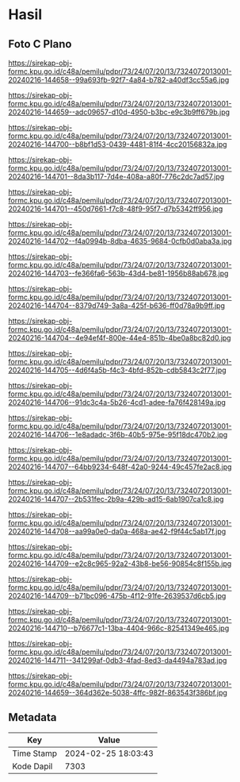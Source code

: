 # Hasil

## Foto C Plano

https://sirekap-obj-formc.kpu.go.id/c48a/pemilu/pdpr/73/24/07/20/13/7324072013001-20240216-144658--99a693fb-92f7-4a84-b782-a40df3cc55a6.jpg

https://sirekap-obj-formc.kpu.go.id/c48a/pemilu/pdpr/73/24/07/20/13/7324072013001-20240216-144659--adc09657-d10d-4950-b3bc-e9c3b9ff679b.jpg

https://sirekap-obj-formc.kpu.go.id/c48a/pemilu/pdpr/73/24/07/20/13/7324072013001-20240216-144700--b8bf1d53-0439-4481-81f4-4cc20156832a.jpg

https://sirekap-obj-formc.kpu.go.id/c48a/pemilu/pdpr/73/24/07/20/13/7324072013001-20240216-144701--8da3b117-7d4e-408a-a80f-776c2dc7ad57.jpg

https://sirekap-obj-formc.kpu.go.id/c48a/pemilu/pdpr/73/24/07/20/13/7324072013001-20240216-144701--450d7661-f7c8-48f9-95f7-d7b5342ff956.jpg

https://sirekap-obj-formc.kpu.go.id/c48a/pemilu/pdpr/73/24/07/20/13/7324072013001-20240216-144702--f4a0994b-8dba-4635-9684-0cfb0d0aba3a.jpg

https://sirekap-obj-formc.kpu.go.id/c48a/pemilu/pdpr/73/24/07/20/13/7324072013001-20240216-144703--fe366fa6-563b-43d4-be81-1956b88ab678.jpg

https://sirekap-obj-formc.kpu.go.id/c48a/pemilu/pdpr/73/24/07/20/13/7324072013001-20240216-144704--8379d749-3a8a-425f-b636-ff0d78a9b9ff.jpg

https://sirekap-obj-formc.kpu.go.id/c48a/pemilu/pdpr/73/24/07/20/13/7324072013001-20240216-144704--4e94ef4f-800e-44e4-851b-4be0a8bc82d0.jpg

https://sirekap-obj-formc.kpu.go.id/c48a/pemilu/pdpr/73/24/07/20/13/7324072013001-20240216-144705--4d6f4a5b-f4c3-4bfd-852b-cdb5843c2f77.jpg

https://sirekap-obj-formc.kpu.go.id/c48a/pemilu/pdpr/73/24/07/20/13/7324072013001-20240216-144706--91dc3c4a-5b26-4cd1-adee-fa76f428149a.jpg

https://sirekap-obj-formc.kpu.go.id/c48a/pemilu/pdpr/73/24/07/20/13/7324072013001-20240216-144706--1e8adadc-3f6b-40b5-975e-95f18dc470b2.jpg

https://sirekap-obj-formc.kpu.go.id/c48a/pemilu/pdpr/73/24/07/20/13/7324072013001-20240216-144707--64bb9234-648f-42a0-9244-49c457fe2ac8.jpg

https://sirekap-obj-formc.kpu.go.id/c48a/pemilu/pdpr/73/24/07/20/13/7324072013001-20240216-144707--2b531fec-2b9a-429b-ad15-6ab1907ca1c8.jpg

https://sirekap-obj-formc.kpu.go.id/c48a/pemilu/pdpr/73/24/07/20/13/7324072013001-20240216-144708--aa99a0e0-da0a-468a-ae42-f9f44c5ab17f.jpg

https://sirekap-obj-formc.kpu.go.id/c48a/pemilu/pdpr/73/24/07/20/13/7324072013001-20240216-144709--e2c8c965-92a2-43b8-be56-90854c8f155b.jpg

https://sirekap-obj-formc.kpu.go.id/c48a/pemilu/pdpr/73/24/07/20/13/7324072013001-20240216-144709--b71bc096-475b-4f12-91fe-2639537d6cb5.jpg

https://sirekap-obj-formc.kpu.go.id/c48a/pemilu/pdpr/73/24/07/20/13/7324072013001-20240216-144710--b76677c1-13ba-4404-966c-82541349e465.jpg

https://sirekap-obj-formc.kpu.go.id/c48a/pemilu/pdpr/73/24/07/20/13/7324072013001-20240216-144711--341299af-0db3-4fad-8ed3-da4494a783ad.jpg

https://sirekap-obj-formc.kpu.go.id/c48a/pemilu/pdpr/73/24/07/20/13/7324072013001-20240216-144659--364d362e-5038-4ffc-982f-863543f386bf.jpg


## Metadata

| Key        | Value               |
| ---------- | ------------------- |
| Time Stamp | 2024-02-25 18:03:43 |
| Kode Dapil | 7303                |



